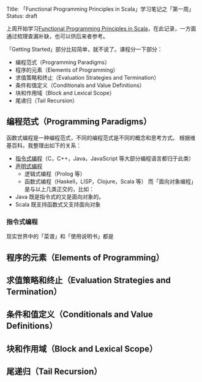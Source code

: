 Title: 「Functional Programming Principles in Scala」学习笔记之「第一周」
Status: draft

上周开始学习[Functional Programming Principles in Scala](https://www.coursera.org/learn/progfun1/home/info)，在此记录，一方面通过梳理查漏补缺，也可以供后来者参考。

「Getting Started」部分比较简单，就不说了。课程分一下部分：
* 编程范式（Programming Paradigms）
* 程序的元素（Elements of Programming）
* 求值策略和终止（Evaluation Strategies and Termination）
* 条件和值定义（Conditionals and Value Definitions）
* 块和作用域（Block and Lexical Scope）
* 尾递归（Tail Recursion）

## 编程范式（Programming Paradigms）
函数式编程是一种编程范式，不同的编程范式是不同的概念和思考方式。
根据维基百科，我整理出如下的关系：
* [指令式编程](https://zh.wikipedia.org/wiki/%E6%8C%87%E4%BB%A4%E5%BC%8F%E7%B7%A8%E7%A8%8B)（C，C++，Java，JavaScript 等大部分编程语言都归于此类）
* [声明式编程](https://zh.wikipedia.org/wiki/%E5%AE%A3%E5%91%8A%E5%BC%8F%E7%B7%A8%E7%A8%8B)
    * 逻辑式编程（Prolog 等）
    * 函数式编程（Haskell，LISP，Clojure，Scala 等）
而「面向对象编程」是与以上几类正交的，比如：
* Java 既是指令式的又是面向对象的。
* Scala 既支持函数式又支持面向对象

### 指令式编程
现实世界中的「菜谱」和「使用说明书」都是
## 程序的元素（Elements of Programming）


## 求值策略和终止（Evaluation Strategies and Termination）

## 条件和值定义（Conditionals and Value Definitions）
## 块和作用域（Block and Lexical Scope）
## 尾递归（Tail Recursion）

